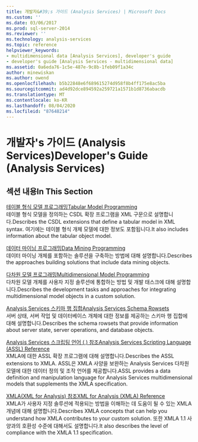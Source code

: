 ```yaml
---
title: 개발자&#39;s 가이드 (Analysis Services) | Microsoft Docs
ms.custom: ''
ms.date: 03/06/2017
ms.prod: sql-server-2014
ms.reviewer: ''
ms.technology: analysis-services
ms.topic: reference
helpviewer_keywords:
- multidimensional data [Analysis Services], developer's guide
- developer's guide [Analysis Services - multidimensional data]
ms.assetid: 0a6eda76-1c5e-487e-9c8b-1feb09f1a34c
author: minewiskan
ms.author: owend
ms.openlocfilehash: b5b22848e6f689615274d958f8b4ff175e8ac5ba
ms.sourcegitcommit: ad4d92dce894592a259721a1571b1d8736abacdb
ms.translationtype: MT
ms.contentlocale: ko-KR
ms.lasthandoff: 08/04/2020
ms.locfileid: "87648214"
---
```

# <a name="developer39s-guide-analysis-services"></a><span data-ttu-id="4be04-102">개발자&#39;s 가이드 (Analysis Services)</span><span class="sxs-lookup"><span data-stu-id="4be04-102">Developer&#39;s Guide (Analysis Services)</span></span>
    
## <a name="in-this-section"></a><span data-ttu-id="4be04-103">섹션 내용</span><span class="sxs-lookup"><span data-stu-id="4be04-103">In This Section</span></span>  
 [<span data-ttu-id="4be04-104">테이블 형식 모델 프로그래밍</span><span class="sxs-lookup"><span data-stu-id="4be04-104">Tabular Model Programming</span></span>](tabular-model-programming-compatibility-levels-1050-1103/tabular-model-programming-for-compatibility-levels-1050-through-1103.md)  
 <span data-ttu-id="4be04-105">테이블 형식 모델을 정의하는 CSDL 확장 프로그램을 XML 구문으로 설명합니다.</span><span class="sxs-lookup"><span data-stu-id="4be04-105">Describes the CSDL extensions that define a tabular model in XML syntax.</span></span> <span data-ttu-id="4be04-106">여기에는 테이블 형식 개체 모델에 대한 정보도 포함됩니다.</span><span class="sxs-lookup"><span data-stu-id="4be04-106">It also includes information about the tabular object model.</span></span>  
  
 [<span data-ttu-id="4be04-107">데이터 마이닝 프로그래밍</span><span class="sxs-lookup"><span data-stu-id="4be04-107">Data Mining Programming</span></span>](dev-guide/data-mining-programming.md)  
 <span data-ttu-id="4be04-108">데이터 마이닝 개체를 포함하는 솔루션을 구축하는 방법에 대해 설명합니다.</span><span class="sxs-lookup"><span data-stu-id="4be04-108">Describes the approaches building solutions that include data mining objects.</span></span>  
  
 [<span data-ttu-id="4be04-109">다차원 모델 프로그래밍</span><span class="sxs-lookup"><span data-stu-id="4be04-109">Multidimensional Model Programming</span></span>](multidimensional-models/multidimensional-model-programming.md)  
 <span data-ttu-id="4be04-110">다차원 모델 개체를 사용자 지정 솔루션에 통합하는 방법 및 개발 태스크에 대해 설명합니다.</span><span class="sxs-lookup"><span data-stu-id="4be04-110">Describes the development tasks and approaches for integrating multidimensional model objects in a custom solution.</span></span>  
  
 [<span data-ttu-id="4be04-111">Analysis Services 스키마 행 집합</span><span class="sxs-lookup"><span data-stu-id="4be04-111">Analysis Services Schema Rowsets</span></span>](https://docs.microsoft.com/bi-reference/schema-rowsets/analysis-services-schema-rowsets)  
 <span data-ttu-id="4be04-112">서버 상태, 서버 작업 및 데이터베이스 개체에 대한 정보를 제공하는 스키마 행 집합에 대해 설명합니다.</span><span class="sxs-lookup"><span data-stu-id="4be04-112">Describes the schema rowsets that provide information about server state, server operations, and database objects.</span></span>  
  
 [<span data-ttu-id="4be04-113">Analysis Services 스크립팅 언어 &#40;,&#41; 참조</span><span class="sxs-lookup"><span data-stu-id="4be04-113">Analysis Services Scripting Language &#40;ASSL&#41; Reference</span></span>](https://docs.microsoft.com/bi-reference/assl/analysis-services-scripting-language-assl-for-xmla)  
 <span data-ttu-id="4be04-114">XMLA에 대한 ASSL 확장 프로그램에 대해 설명합니다.</span><span class="sxs-lookup"><span data-stu-id="4be04-114">Describes the ASSL extensions to XMLA.</span></span> <span data-ttu-id="4be04-115">ASSL은 XMLA 사양을 보완하는 Analysis Services 다차원 모델에 대한 데이터 정의 및 조작 언어를 제공합니다.</span><span class="sxs-lookup"><span data-stu-id="4be04-115">ASSL provides a data definition and manipulation language for Analysis Services multidimensional models that supplements the XMLA specification.</span></span>  
  
 [<span data-ttu-id="4be04-116">XMLA&#40;XML for Analysis&#41; 참조</span><span class="sxs-lookup"><span data-stu-id="4be04-116">XML for Analysis  &#40;XMLA&#41; Reference</span></span>](https://docs.microsoft.com/bi-reference/xmla/xml-for-analysis-xmla-reference)  
 <span data-ttu-id="4be04-117">XMLA가 사용자 지정 솔루션에 적용되는 방법을 이해하는 데 도움이 될 수 있는 XMLA 개념에 대해 설명합니다.</span><span class="sxs-lookup"><span data-stu-id="4be04-117">Describes XMLA concepts that can help you understand how XMLA contributes to your custom solution.</span></span> <span data-ttu-id="4be04-118">또한 XMLA 1.1 사양과의 호환성 수준에 대해서도 설명합니다.</span><span class="sxs-lookup"><span data-stu-id="4be04-118">It also describes the level of compliance with the XMLA 1.1 specification.</span></span>  
  
  
